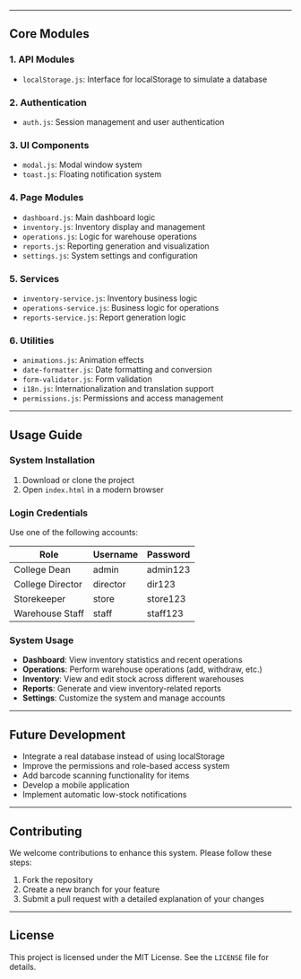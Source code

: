 
---

## Core Modules

### 1. API Modules
- `localStorage.js`: Interface for localStorage to simulate a database

### 2. Authentication
- `auth.js`: Session management and user authentication

### 3. UI Components
- `modal.js`: Modal window system  
- `toast.js`: Floating notification system  

### 4. Page Modules
- `dashboard.js`: Main dashboard logic  
- `inventory.js`: Inventory display and management  
- `operations.js`: Logic for warehouse operations  
- `reports.js`: Reporting generation and visualization  
- `settings.js`: System settings and configuration  

### 5. Services
- `inventory-service.js`: Inventory business logic  
- `operations-service.js`: Business logic for operations  
- `reports-service.js`: Report generation logic  

### 6. Utilities
- `animations.js`: Animation effects  
- `date-formatter.js`: Date formatting and conversion  
- `form-validator.js`: Form validation  
- `i18n.js`: Internationalization and translation support  
- `permissions.js`: Permissions and access management  

---

## Usage Guide

### System Installation
1. Download or clone the project
2. Open `index.html` in a modern browser

### Login Credentials
Use one of the following accounts:

| Role             | Username | Password  |
|------------------|----------|-----------|
| College Dean     | admin    | admin123  |
| College Director | director | dir123    |
| Storekeeper      | store    | store123  |
| Warehouse Staff  | staff    | staff123  |

### System Usage
- **Dashboard**: View inventory statistics and recent operations  
- **Operations**: Perform warehouse operations (add, withdraw, etc.)  
- **Inventory**: View and edit stock across different warehouses  
- **Reports**: Generate and view inventory-related reports  
- **Settings**: Customize the system and manage accounts  

---

## Future Development

- Integrate a real database instead of using localStorage  
- Improve the permissions and role-based access system  
- Add barcode scanning functionality for items  
- Develop a mobile application  
- Implement automatic low-stock notifications  

---

## Contributing

We welcome contributions to enhance this system. Please follow these steps:

1. Fork the repository  
2. Create a new branch for your feature  
3. Submit a pull request with a detailed explanation of your changes  

---

## License

This project is licensed under the MIT License. See the `LICENSE` file for details.
